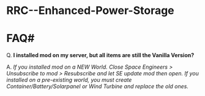 # RRC--Enhanced-Power-Storage

# FAQ#

Q. **I installed mod on my server, but all items are still the Vanilla Version?**

A. _If you installed mod on a NEW World. Close Space Engineers > Unsubscribe to mod > Resubscribe and let SE update mod then open. 
If you installed on a pre-existing world, you must create Container/Battery/Solarpanel or Wind Turbine and replace the old ones._  

